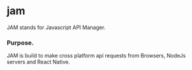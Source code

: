# jam

JAM stands for Javascript API Manager.

### Purpose.

JAM is build to make cross platform api requests from Browsers, NodeJs servers and React Native.
